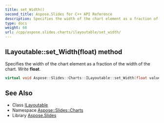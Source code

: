 ```yaml
---
title: set_Width()
second_title: Aspose.Slides for C++ API Reference
description: Specifies the width of the chart element as a fraction of the width of the chart. Write float.
type: docs
weight: 66
url: /cpp/aspose.slides.charts/ilayoutable/set_width/
---
```

## ILayoutable::set_Width(float) method


Specifies the width of the chart element as a fraction of the width of the chart. Write **float**.

```cpp
virtual void Aspose::Slides::Charts::ILayoutable::set_Width(float value)=0
```

## See Also

* Class [ILayoutable](./)
* Namespace [Aspose::Slides::Charts](../)
* Library [Aspose.Slides](../../)